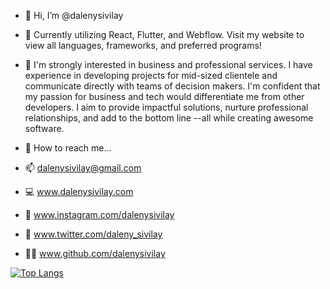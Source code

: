 - 👋 Hi, I’m @dalenysivilay
- 💪 Currently utilizing React, Flutter, and Webflow. Visit my website to view all languages, frameworks, and preferred programs!
- 🚀 I'm strongly interested in business and professional services. 
I have experience in developing projects for mid-sized clientele and communicate directly with teams of decision makers. 
I'm confident that my passion for business and tech would differentiate me from other developers. 
I aim to provide impactful solutions, nurture professional relationships, and add to the bottom line --all while creating awesome software.

- 📱 How to reach me...
- 📫 dalenysivilay@gmail.com
- 💻 www.dalenysivilay.com
- 📸 www.instagram.com/dalenysivilay
- 🐣 www.twitter.com/daleny_sivilay
- 👩‍💻 www.github.com/dalenysivilay

[![Top Langs](https://github-readme-stats.vercel.app/api/top-langs/?username=dalenysivilay)](https://github.com/anuraghazra/github-readme-stats)

<!---
dalenysivilay/dalenysivilay is a ✨ special ✨ repository because its `README.md` (this file) appears on your GitHub profile.
You can click the Preview link to take a look at your changes.
--->
